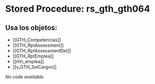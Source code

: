 # Stored Procedure: rs_gth_gth064

## Usa los objetos:
- [[GTH_Competencias]]
- [[GTH_RptAssessment]]
- [[GTH_RptAssessmentDet]]
- [[GTH_RptEmplea]]
- [[rhh_emplea]]
- [[v_GTH_SolCargos]]

*No code available.*
